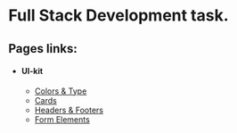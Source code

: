 # Full Stack Development task.

## Pages links:
- #### UI-kit
    - [Colors & Type](https://troalexis.github.io/pages/colors-type)
    - [Cards](https://troalexis.github.io/pages/cards)
    - [Headers & Footers](https://troalexis.github.io/pages/headers-footers)
    - [Form Elements](https://troalexis.github.io/pages/form-elements)
